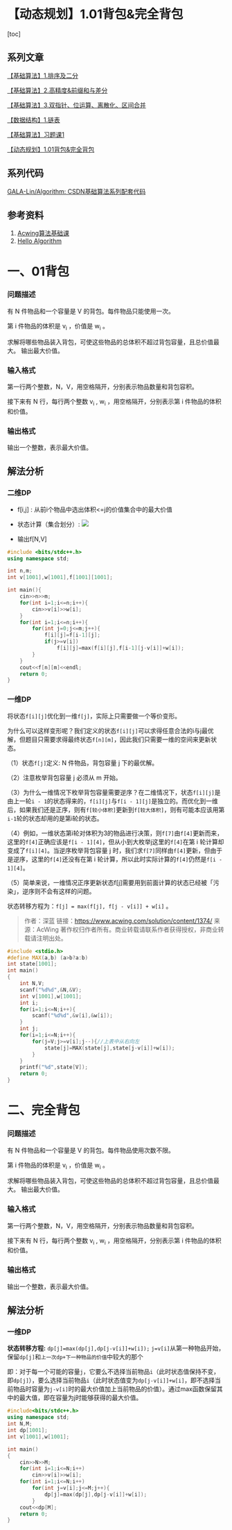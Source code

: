 ﻿---
icon: pen-to-square
date: 2025-04-23
cover: https://img.picui.cn/free/2025/06/15/684eb82931fbc.jpg
category:
- 基础算法学习笔记
tag:
  - 动态规划
  - 01背包
  - 完全背包
---
# 【动态规划】1.01背包&完全背包
[toc]


## 系列文章

[【基础算法】1.排序及二分](https://blog.csdn.net/2302_79000266/article/details/144505896)

[【基础算法】2.高精度&前缀和与差分](https://blog.csdn.net/2302_79000266/article/details/144608856)

[【基础算法】3.双指针、位运算、离散化、区间合并](https://blog.csdn.net/2302_79000266/article/details/144634985)

[【数据结构】1.链表](https://blog.csdn.net/2302_79000266/article/details/144653279)

[【基础算法】习题课1](https://blog.csdn.net/2302_79000266/article/details/145040073?fromshare=blogdetail&sharetype=blogdetail&sharerId=145040073&sharerefer=PC&sharesource=2302_79000266&sharefrom=from_link)

[【动态规划】1.01背包&完全背包](https://blog.csdn.net/2302_79000266/article/details/146338225?fromshare=blogdetail&sharetype=blogdetail&sharerId=146338225&sharerefer=PC&sharesource=2302_79000266&sharefrom=from_link)

## 系列代码

[GALA-Lin/Algorithm: CSDN基础算法系列配套代码](https://github.com/GALA-Lin/Algorithm)

## 参考资料

1. [Acwing算法基础课](https://www.acwing.com/)
2. [Hello Algorithm](https://www.hello-algo.com/)

# 一、01背包

### 问题描述

有 N 件物品和一个容量是 V 的背包。每件物品只能使用一次。

第 i 件物品的体积是 v<sub>i</sub> ，价值是 w<sub>i</sub> 。

求解将哪些物品装入背包，可使这些物品的总体积不超过背包容量，且总价值最大。
输出最大价值。

### 输入格式

第一行两个整数，N，V，用空格隔开，分别表示物品数量和背包容积。

接下来有 N 行，每行两个整数 v<sub>i</sub> , w<sub>i</sub> ，用空格隔开，分别表示第 i 件物品的体积和价值。

### 输出格式

输出一个整数，表示最大价值。

## 解法分析

### 二维DP

- f[i,j] : 从前i个物品中选出体积<=j的价值集合中的最大价值
- 状态计算（集合划分）: 
![](https://i-blog.csdnimg.cn/direct/b89ee4c231c64a5c832037478c586b07.png#pic_center)

 - 输出f[N,V]



```cpp
#include <bits/stdc++.h>
using namespace std;

int n,m;
int v[1001],w[1001],f[1001][1001];

int main(){
    cin>>n>>m;
    for(int i=1;i<=n;i++){
        cin>>v[i]>>w[i];
    }
    for(int i=1;i<=n;i++){
        for(int j=0;j<=m;j++){
            f[i][j]=f[i-1][j];
            if(j>=v[i])
                f[i][j]=max(f[i][j],f[i-1][j-v[i]]+w[i]);
        }
    }
    cout<<f[n][m]<<endl;
    return 0;
}
```



### 一维DP

将状态`f[i][j]`优化到一维`f[j]`，实际上只需要做一个等价变形。

为什么可以这样变形呢？我们定义的状态`f[i][j]`可以求得任意合法的i与j最优解，但题目只需要求得最终状态`f[n][m]`，因此我们只需要一维的空间来更新状态。

（1）状态`f[j]`定义: N 件物品，背包容量 j 下的最优解。

（2）注意枚举背包容量 j 必须从 m 开始。

（3）为什么一维情况下枚举背包容量需要逆序？在二维情况下，状态`f[i][j]`是由上一轮`i - 1`的状态得来的，`f[i][j]`与`f[i - 1][j]`是独立的。而优化到一维后，如果我们还是正序，则有`f[较小体积]`更新到`f[较大体积]`，则有可能本应该用第`i-1`轮的状态却用的是第i轮的状态。

（4）例如，一维状态第i轮对体积为3的物品进行决策，则`f[7]`由`f[4]`更新而来，这里的`f[4]`正确应该是`f[i - 1][4]`，但从小到大枚举j这里的`f[4]`在第 i 轮计算却变成了`f[i][4]`。当逆序枚举背包容量 j 时，我们求`f[7]`同样由`f[4]`更新，但由于是逆序，这里的`f[4]`还没有在第 i 轮计算，所以此时实际计算的`f[4]`仍然是`f[i - 1][4]`。

（5）简单来说，一维情况正序更新状态f[j]需要用到前面计算的状态已经被「污染」，逆序则不会有这样的问题。

状态转移方程为：`f[j] = max(f[j], f[j - v[i]] + w[i]` 。

> 作者：深蓝
> 链接：https://www.acwing.com/solution/content/1374/
> 来源：AcWing
> 著作权归作者所有。商业转载请联系作者获得授权，非商业转载请注明出处。

```cpp
#include <stdio.h>
#define MAX(a,b) (a>b?a:b)
int state[1001];
int main()
{
    int N,V;
    scanf("%d%d",&N,&V);
    int v[1001],w[1001];
    int i;
    for(i=1;i<=N;i++){
        scanf("%d%d",&v[i],&w[i]);
    }
    int j;
    for(i=1;i<=N;i++){
        for(j=V;j>=v[i];j--){//上表中从右向左
            state[j]=MAX(state[j],state[j-v[i]]+w[i]);
        }
    }
    printf("%d",state[V]);
    return 0;
}

```
# 二、完全背包
### 问题描述

有 N 件物品和一个容量是 V 的背包。每件物品使用次数不限。

第 i 件物品的体积是 v<sub>i</sub> ，价值是 w<sub>i</sub> 。

求解将哪些物品装入背包，可使这些物品的总体积不超过背包容量，且总价值最大。
输出最大价值。

### 输入格式

第一行两个整数，N，V，用空格隔开，分别表示物品数量和背包容积。

接下来有 N 行，每行两个整数 v<sub>i</sub> , w<sub>i</sub> ，用空格隔开，分别表示第 i 件物品的体积和价值。

### 输出格式

输出一个整数，表示最大价值。

## 解法分析
### 一维DP
**状态转移方程:** `dp[j]=max(dp[j],dp[j-v[i]]+w[i]);`
`j=v[i]`从第一种物品开始，保留`dp[j]`和`上一次dp+下一种物品的价值`中较大的那个

即：对于每一个可能的容量`j`，它要么不选择当前物品`i`（此时状态值保持不变，即`dp[j]`），要么选择当前物品`i`（此时状态值变为`dp[j-v[i]]+w[i]`，即不选择当前物品时容量为`j-v[i]`时的最大价值加上当前物品的价值）。通过max函数保留其中的最大值，即在容量为j时能够获得的最大价值。
```cpp
#include<bits/stdc++.h>
using namespace std;
int N,M;
int dp[1001];
int v[1001],w[1001];

int main()
{
    cin>>N>>M;
    for(int i=1;i<=N;i++)
        cin>>v[i]>>w[i];
    for(int i=1;i<=N;i++)
        for(int j=v[i];j<=M;j++){
            dp[j]=max(dp[j],dp[j-v[i]]+w[i]);
        }
    cout<<dp[M];
    return 0;
}
```
